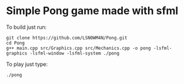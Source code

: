 # Simple Pong game made with sfml 

To build just run: 

    git clone https://github.com/LSN0WM4N/Pong.git
    cd Pong
    g++ main.cpp src/Graphics.cpp src/Mechanics.cpp -o pong -lsfml-graphics -lsfml-window -lsfml-system ./pong

To play just type:

    ./pong

